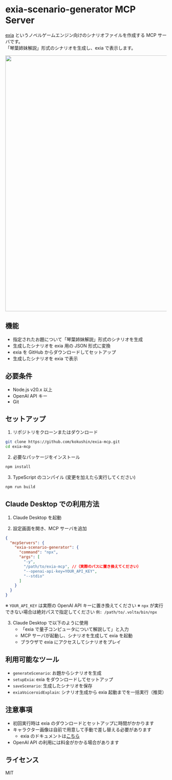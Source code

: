 # exia-scenario-generator MCP Server

[exia](https://github.com/kokushin/exia) というノベルゲームエンジン向けのシナリオファイルを作成する MCP サーバです。  
「琴葉姉妹解説」形式のシナリオを生成し、exia で表示します。

<img width="800" alt="" src="https://github.com/user-attachments/assets/f02cc41a-6456-44d3-bb22-190cb899515d" />


## 機能

- 指定されたお題について「琴葉姉妹解説」形式のシナリオを生成
- 生成したシナリオを exia 用の JSON 形式に変換
- exia を GitHub からダウンロードしてセットアップ
- 生成したシナリオを exia で表示

## 必要条件

- Node.js v20.x 以上
- OpenAI API キー
- Git

## セットアップ

1. リポジトリをクローンまたはダウンロード

```bash
git clone https://github.com/kokushin/exia-mcp.git
cd exia-mcp
```

2. 必要なパッケージをインストール

```bash
npm install
```

3. TypeScript のコンパイル (変更を加えたら実行してください)

```bash
npm run build
```

## Claude Desktop での利用方法

1. Claude Desktop を起動

2. 設定画面を開き、MCP サーバを追加

```json
{
  "mcpServers": {
    "exia-scenario-generator": {
      "command": "npx",
      "args": [
        "-y",
        "/path/to/exia-mcp", //（実際のパスに置き換えてください）
        "--openai-api-key=YOUR_API_KEY",
        "--stdio"
      ]
    }
  }
}
```

※ `YOUR_API_KEY` は実際の OpenAI API キーに置き換えてください
※ `npx` が実行できない場合は絶対パスで指定してください `例: /path/to/.volta/bin/npx`

3. Claude Desktop で以下のように使用
   - 「exia で量子コンピュータについて解説して」と入力
   - MCP サーバが起動し、シナリオを生成して exia を起動
   - ブラウザで exia にアクセスしてシナリオをプレイ

## 利用可能なツール

- `generateScenario`: お題からシナリオを生成
- `setupExia`: exia をダウンロードしてセットアップ
- `saveScenario`: 生成したシナリオを保存
- `exiaVoiceroidExplain`: シナリオ生成から exia 起動までを一括実行（推奨）

## 注意事項

- 初回実行時は exia のダウンロードとセットアップに時間がかかります
- キャラクター画像は自前で用意して手動で差し替える必要があります
  - exia のドキュメントは[こちら](https://github.com/kokushin/exia?tab=readme-ov-file#%E7%94%BB%E5%83%8F%E3%82%84%E3%82%B7%E3%83%8A%E3%83%AA%E3%82%AA%E3%82%92%E5%A4%89%E6%9B%B4%E3%81%97%E3%81%9F%E3%81%84%E5%A0%B4%E5%90%88)
- OpenAI API の利用には料金がかかる場合があります

## ライセンス

MIT
